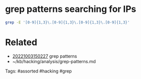 # grep patterns searching for IPs
```bash
grep -E '[0-9]{1,3}\.[0-9]{1,3}\.[0-9]{1,3}\.[0-9]{1,3}'
```

# Related
- [20221003150227](/zet/20221003150227/README.md) grep patterns
- ~/kb/hacking/analysis/grep-patterns.md

Tags:
    #assorted #hacking #grep
